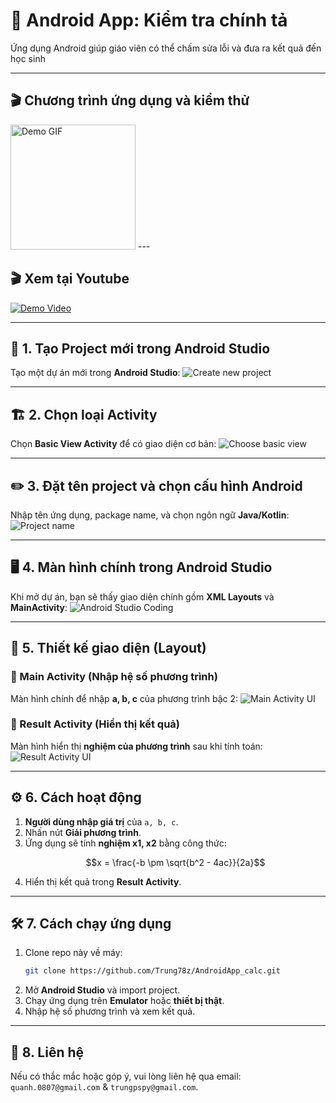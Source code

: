 # 📱 Android App: Kiểm tra chính tả

Ứng dụng Android giúp giáo viên có thể chấm sửa lỗi và đưa ra kết quả đến học sinh

---
## 🎬 Chương trình ứng dụng và kiểm thử
<img src="images/demo.gif" width="200" alt="Demo GIF">
---

##  🎬 Xem tại Youtube
[![Demo Video](https://img.youtube.com/vi/cNMM3-NPei0/0.jpg)](https://youtu.be/DI3SbAJHxEQ)

---

## 🚀 1. Tạo Project mới trong Android Studio
Tạo một dự án mới trong **Android Studio**:
![Create new project](images/1.png)

---

## 🏗️ 2. Chọn loại Activity
Chọn **Basic View Activity** để có giao diện cơ bản:
![Choose basic view](images/2.png)

---

## ✏️ 3. Đặt tên project và chọn cấu hình Android
Nhập tên ứng dụng, package name, và chọn ngôn ngữ **Java/Kotlin**:
![Project name](images/3.png)

---

## 🖥️ 4. Màn hình chính trong Android Studio
Khi mở dự án, bạn sẽ thấy giao diện chính gồm **XML Layouts** và **MainActivity**:
![Android Studio Coding](images/4.png)

---

## 🎨 5. Thiết kế giao diện (Layout)

### 🔹 Main Activity (Nhập hệ số phương trình)
Màn hình chính để nhập **a, b, c** của phương trình bậc 2:
![Main Activity UI](images/5.png)

### 🔹 Result Activity (Hiển thị kết quả)
Màn hình hiển thị **nghiệm của phương trình** sau khi tính toán:
![Result Activity UI](images/6.png)

---

## ⚙️ 6. Cách hoạt động

1. **Người dùng nhập giá trị** của `a, b, c`.
2. Nhấn nút **Giải phương trình**.
3. Ứng dụng sẽ tính **nghiệm x1, x2** bằng công thức:
   ```math
   x = \frac{-b \pm \sqrt{b^2 - 4ac}}{2a}
   ```
4. Hiển thị kết quả trong **Result Activity**.

---

## 🛠️ 7. Cách chạy ứng dụng

1. Clone repo này về máy:
   ```sh
   git clone https://github.com/Trung78z/AndroidApp_calc.git
   ```
2. Mở **Android Studio** và import project.
3. Chạy ứng dụng trên **Emulator** hoặc **thiết bị thật**.
4. Nhập hệ số phương trình và xem kết quả.


---

## 📩 8. Liên hệ
Nếu có thắc mắc hoặc góp ý, vui lòng liên hệ qua email: `quanh.0807@gmail.com` & `trungpspy@gmail.com`.